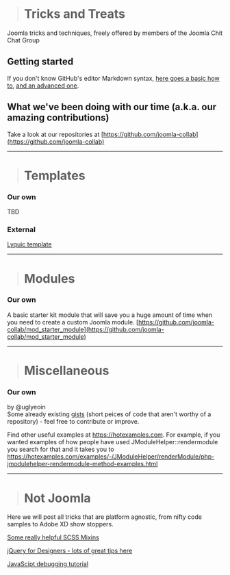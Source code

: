 > # Tricks and Treats
Joomla tricks and techniques, freely offered by members of the Joomla Chit Chat Group

## Getting started

If you don't know GitHub's editor Markdown syntax, [here goes a basic how to](https://guides.github.com/features/mastering-markdown), [and an advanced one](https://help.github.com/articles/basic-writing-and-formatting-syntax).

## What we've been doing with our time (a.k.a. our amazing contributions)

Take a look at our repositories at [https://github.com/joomla-collab](https://github.com/joomla-collab)

--------------------

> # Templates  

### Our own

TBD

### External

[Lyquic template](https://github.com/Lyquix/tpl_lyquix)

--------------------

> # Modules

### Our own

A basic starter kit module that will save you a huge amount of time when you need to create a custom Joomla module.
[https://github.com/joomla-collab/mod_starter_module](https://github.com/joomla-collab/mod_starter_module)

--------------------

> # Miscellaneous

### Our own

by @uglyeoin  
Some already existing [gists](https://gist.github.com/uglyeoin) (short peices of code that aren't worthy of a repository) - feel free to contribute or improve.

Find other useful examples at https://hotexamples.com. For example, if you wanted examples of how people have used JModuleHelper::rendermodule you search for that and it takes you to https://hotexamples.com/examples/-/JModuleHelper/renderModule/php-jmodulehelper-rendermodule-method-examples.html

--------------------

> # Not Joomla

Here we will post all tricks that are platform agnostic, from nifty code samples to Adobe XD show stoppers.

[Some really helpful SCSS Mixins](https://engageinteractive.co.uk/blog/top-10-scss-mixins)

[jQuery for Designers - lots of great tips here](http://jqueryfordesigners.com/media/debuggers.mp4)

[JavaScipt debugging tutorial](https://developers.google.com/web/tools/chrome-devtools/javascript/breakpoints)

